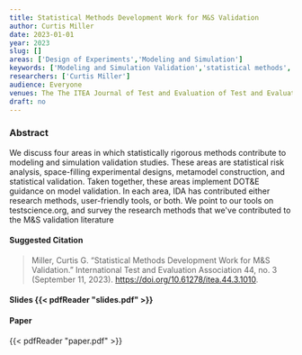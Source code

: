 ```yaml
---
title: Statistical Methods Development Work for M&S Validation
author: Curtis Miller
date: 2023-01-01
year: 2023
slug: []
areas: ['Design of Experiments','Modeling and Simulation']
keywords: ['Modeling and Simulation Validation','statistical methods','Design of Experiments','Operational Testing','Director of Operational Testand Evaluation']
researchers: ['Curtis Miller']
audience: Everyone
venues: The The ITEA Journal of Test and Evaluation of Test and Evaluation, PEO IWS M&S Workshop
draft: no
---
```




### Abstract
We discuss four areas in which statistically rigorous methods contribute to modeling and simulation validation studies. These areas are statistical risk analysis, space-filling experimental designs, metamodel construction, and statistical validation. Taken together, these areas implement DOT&E guidance on model validation. In each area, IDA has contributed either research methods, user-friendly tools, or both. We point to our tools on testscience.org, and survey the research methods that we've contributed to the M&S validation literature

#### Suggested Citation
> Miller, Curtis G. “Statistical Methods Development Work for M&S Validation.” International Test and Evaluation Association 44, no. 3 (September 11, 2023). https://doi.org/10.61278/itea.44.3.1010.

#### Slides {{< pdfReader "slides.pdf" >}}

#### Paper 
 {{< pdfReader "paper.pdf" >}}


